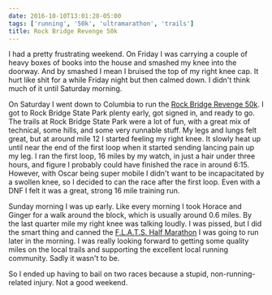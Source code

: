 ```yaml
---
date: 2016-10-10T13:01:28-05:00
tags: ['running', '50k', 'ultramarathon', 'trails']
title: Rock Bridge Revenge 50k
---
```


I had a pretty frustrating weekend. On Friday I was carrying a couple of heavy boxes of books into the house and smashed my knee into the doorway. And by smashed I mean I bruised the top of my right knee cap. It hurt like shit for a while Friday night but then calmed down. I didn't think much of it until Saturday morning.

On Saturday I went down to Columbia to run the [Rock Bridge Revenge 50k](http://columbiatrackclub.com/results/rockbridge/index.html). I got to Rock Bridge State Park plenty early, got signed in, and ready to go. The trails at Rock Bridge State Park were a lot of fun, with a great mix of technical, some hills, and some very runnable stuff. My legs and lungs felt great, but at around mile 12 I started feeling my right knee. It slowly heat up until near the end of the first loop when it started sending lancing pain up my leg. I ran the first loop, 16 miles by my watch, in just a hair under three hours, and figure I probably could have finished the race in around 6:15. However, with Oscar being super mobile I didn't want to be incapacitated by a swollen knee, so I decided to can the race after the first loop. Even with a DNF I felt it was a great, strong 16 mile training run.

Sunday morning I was up early. Like every morning I took Horace and Ginger for a walk around the block, which is usually around 0.6 miles. By the last quarter mile my right knee was talking loudly. I was pissed, but I did the smart thing and canned the [F.L.A.T.S. Half Marathon](http://www.active.com/kirksville-mo/running/trail-run-races/6th-annual-flats-trail-half-marathon-2016?int) I was going to run later in the morning. I was really looking forward to getting some quality miles on the local trails and supporting the excellent local running community. Sadly it wasn't to be.

So I ended up having to bail on two races because a stupid, non-running-related injury. Not a good weekend.
